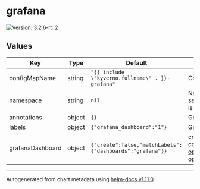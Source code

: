 # grafana

![Version: 3.2.6-rc.2](https://img.shields.io/badge/Version-3.2.6--rc.2-informational?style=flat-square)

## Values

| Key | Type | Default | Description |
|-----|------|---------|-------------|
| configMapName | string | `"{{ include \"kyverno.fullname\" . }}-grafana"` | Configmap name template. |
| namespace | string | `nil` | Namespace to create the grafana dashboard configmap. If not set, it will be created in the same namespace where the chart is deployed. |
| annotations | object | `{}` | Grafana dashboard configmap annotations. |
| labels | object | `{"grafana_dashboard":"1"}` | Grafana dashboard configmap labels |
| grafanaDashboard | object | `{"create":false,"matchLabels":{"dashboards":"grafana"}}` | create GrafanaDashboard custom resource referencing to the configMap. according to https://grafana-operator.github.io/grafana-operator/docs/examples/dashboard_from_configmap/readme/ |

----------------------------------------------
Autogenerated from chart metadata using [helm-docs v1.11.0](https://github.com/norwoodj/helm-docs/releases/v1.11.0)
